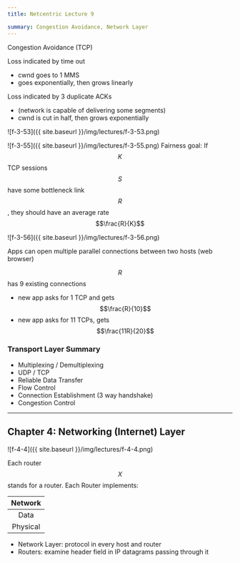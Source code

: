 ```yaml
---
title: Netcentric Lecture 9

summary: Congestion Avoidance, Network Layer
---
```


Congestion Avoidance (TCP)

Loss indicated by time out

- cwnd goes to 1 MMS
- goes exponentially, then grows linearly

Loss indicated by 3 duplicate ACKs
- (network is capable of delivering some segments)
- cwnd is cut in half, then grows exponentially

![f-3-53]({{ site.baseurl }}/img/lectures/f-3-53.png)

![f-3-55]({{ site.baseurl }}/img/lectures/f-3-55.png)
Fairness goal: If $$K$$ TCP sessions $$S$$ have some bottleneck link $$R$$, they should have an average rate $$\frac{R}{K}$$

![f-3-56]({{ site.baseurl }}/img/lectures/f-3-56.png)

Apps can open multiple parallel connections between two hosts (web browser)

$$R$$ has 9 existing connections

- new app asks for 1 TCP and gets $$\frac{R}{10}$$
- new app asks for 11 TCPs, gets $$\frac{11R}{20}$$

### Transport Layer Summary ###

- Multiplexing / Demultiplexing
- UDP / TCP
- Reliable Data Transfer
- Flow Control
- Connection Establishment (3 way handshake)
- Congestion Control

---

## Chapter 4: Networking (Internet) Layer ##

![f-4-4]({{ site.baseurl }}/img/lectures/f-4-4.png)

Each router $$X$$ stands for a router.
Each Router implements:

|Network|
|:-:|
|Data|
|Physical|

- Network Layer: protocol in every host and router
- Routers: examine header field in IP datagrams passing through it
